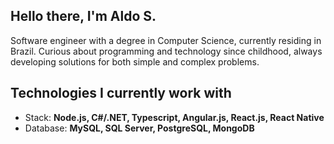<h2>Hello there, I'm Aldo S.</h2>
Software engineer with a degree in Computer Science, currently residing in Brazil. Curious about programming and technology since childhood, always developing solutions for both simple and complex problems.

## Technologies I currently work with
- Stack: **Node.js, C#/.NET, Typescript, Angular.js, React.js, React Native**
- Database: **MySQL, SQL Server, PostgreSQL, MongoDB**